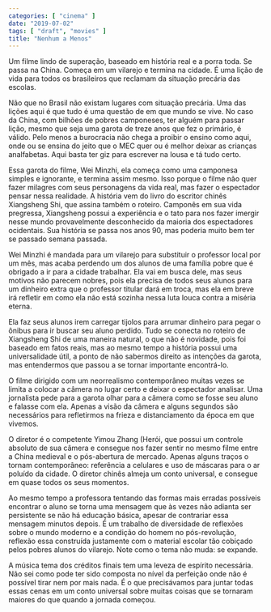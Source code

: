 ```yaml
---
categories: [ "cinema" ]
date: "2019-07-02"
tags: [ "draft", "movies" ]
title: "Nenhum a Menos"
---
```

Um filme lindo de superação, baseado em história real e a porra
toda. Se passa na China. Começa em um vilarejo e termina na cidade. É
uma lição de vida para todos os brasileiros que reclamam da situação
precária das escolas.

Não que no Brasil não existam lugares com situação precária. Uma
das lições aqui é que tudo é uma questão de em que mundo se vive. No
caso da China, com bilhões de pobres camponeses, ter alguém para passar
lição, mesmo que seja uma garota de treze anos que fez o primário, é
válido. Pelo menos a burocracia não chega a proibir o ensino como aqui,
onde ou se ensina do jeito que o MEC quer ou é melhor deixar as crianças
analfabetas. Aqui basta ter giz para escrever na lousa e tá tudo certo.

Essa garota do filme, Wei Minzhi, ela começa como uma camponesa simples
e ignorante, e termina assim mesmo. Isso porque o filme não quer fazer
milagres com seus personagens da vida real, mas fazer o espectador pensar
nessa realidade. A história vem do livro do escritor chinês Xiangsheng
Shi, que assina também o roteiro. Camponês em sua vida pregressa,
Xiangsheng possui a experiência e o tato para nos fazer imergir
nesse mundo provavelmente desconhecido da maioria dos espectadores
ocidentais. Sua história se passa nos anos 90, mas poderia muito bem
ter se passado semana passada.

Wei Minzhi é mandada para um vilarejo para substituir o professor local
por um mês, mas acaba perdendo um dos alunos de uma família pobre
que é obrigado a ir para a cidade trabalhar. Ela vai em busca dele,
mas seus motivos não parecem nobres, pois ela precisa de todos seus
alunos para um dinheiro extra que o professor titular dará em troca,
mas ela em breve irá refletir em como ela não está sozinha nessa luta
louca contra a miséria eterna.

Ela faz seus alunos irem carregar tijolos para arrumar dinheiro para pegar
o ônibus para ir buscar seu aluno perdido. Tudo se conecta no roteiro
de Xiangsheng Shi de uma maneira natural, o que não é novidade, pois
foi baseado em fatos reais, mas ao mesmo tempo a história possui uma
universalidade útil, a ponto de não sabermos direito as intenções da
garota, mas entendermos que passou a se tornar importante encontrá-lo.

O filme dirigido com um neorrealismo contemporâneo muitas vezes se limita
a colocar a câmera no lugar certo e deixar o espectador analisar. Uma
jornalista pede para a garota olhar para a câmera como se fosse seu
aluno e falasse com ela. Apenas a visão da câmera e alguns segundos
são necessários para refletirmos na frieza e distanciamento da época
em que vivemos.

O diretor é o competente Yimou Zhang (Herói, que possui um controle
absoluto de sua câmera e consegue nos fazer sentir no mesmo filme entre
a China medieval e o pós-abertura de mercado. Apenas alguns traços o
tornam contemporâneo: referência a celulares e uso de máscaras para
o ar poluído da cidade. O diretor chinês almeja um conto universal,
e consegue em quase todos os seus momentos.

Ao mesmo tempo a professora tentando das formas mais erradas possíveis
encontrar o aluno se torna uma mensagem que às vezes não adianta ser
persistente se não há educação básica, apesar de contrariar essa
mensagem minutos depois. É um trabalho de diversidade de reflexões sobre
o mundo moderno e a condição do homem no pós-revolução, reflexão
essa construída justamente com o material escolar tão cobiçado pelos
pobres alunos do vilarejo. Note como o tema não muda: se expande.

A música tema dos créditos finais tem uma leveza de espírito
necessária. Não sei como pode ter sido composta no nível da perfeição
onde não é possível tirar nem por mais nada. É o que precisávamos
para juntar todas essas cenas em um conto universal sobre muitas coisas
que se tornaram maiores do que quando a jornada começou.
